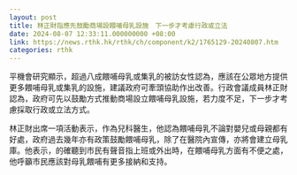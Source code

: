 ```yaml
---
layout: post
title: 林正財指應先鼓勵商場設餵哺母乳設施　下一步才考慮行政或立法
date: 2024-08-07 12:33:11.000000000 +08:00
link: https://news.rthk.hk/rthk/ch/component/k2/1765129-20240807.htm
categories: rthk
---
```


平機會研究顯示，超過八成餵哺母乳或集乳的被訪女性認為，應該在公眾地方提供更多餵哺母乳或集乳的設施，建議政府可牽頭協助作出改善。行政會議成員林正財認為，政府可先以鼓勵方式推動商場設立餵哺母乳設施，若力度不足，下一步才考慮採取行政或立法方式。

林正財出席一項活動表示，作為兒科醫生，他認為餵哺母乳不論對嬰兒或母親都有好處，政府過去幾年亦有政策鼓勵餵哺母乳，除了在醫院內宣傳，亦將會建立母乳庫。他表示，的確聽到市民有聲音指上班或外出時，在餵哺母乳方面有不便之處，他呼籲市民應該對母乳餵哺有更多接納和支持。
